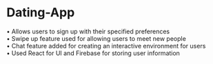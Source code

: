 # Dating-App

• Allows users to sign up with their specified preferences<br>
• Swipe up feature used for allowing users to meet new people<br>
• Chat feature added for creating an interactive environment for users<br>
• Used React for UI and Firebase for storing user information<br>
